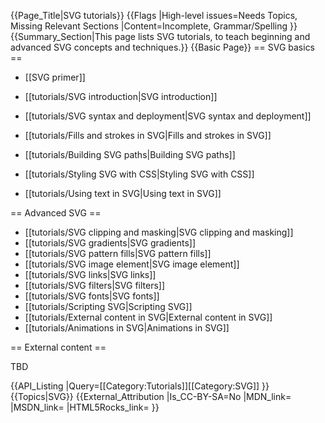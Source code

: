 {{Page_Title|SVG tutorials}}
{{Flags
|High-level issues=Needs Topics, Missing Relevant Sections
|Content=Incomplete, Grammar/Spelling
}}
{{Summary_Section|This page lists SVG tutorials, to teach beginning and advanced SVG concepts and techniques.}}
{{Basic Page}}
== SVG basics ==

* [[SVG primer]]

* [[tutorials/SVG introduction|SVG introduction]]
* [[tutorials/SVG syntax and deployment|SVG syntax and deployment]]
* [[tutorials/Fills and strokes in SVG|Fills and strokes in SVG]]
* [[tutorials/Building SVG paths|Building SVG paths]]
* [[tutorials/Styling SVG with CSS|Styling SVG with CSS]]
* [[tutorials/Using text in SVG|Using text in SVG]]

== Advanced SVG ==

* [[tutorials/SVG clipping and masking|SVG clipping and masking]]
* [[tutorials/SVG gradients|SVG gradients]]
* [[tutorials/SVG pattern fills|SVG pattern fills]]
* [[tutorials/SVG image element|SVG image element]]
* [[tutorials/SVG links|SVG links]]
* [[tutorials/SVG filters|SVG filters]]
* [[tutorials/SVG fonts|SVG fonts]]
* [[tutorials/Scripting SVG|Scripting SVG]]
* [[tutorials/External content in SVG|External content in SVG]]
* [[tutorials/Animations in SVG|Animations in SVG]]

== External content ==

TBD

{{API_Listing
|Query=[[Category:Tutorials]][[Category:SVG]]
}}
{{Topics|SVG}}
{{External_Attribution
|Is_CC-BY-SA=No
|MDN_link=
|MSDN_link=
|HTML5Rocks_link=
}}